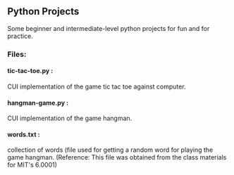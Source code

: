 ## Python Projects
Some beginner and intermediate-level python projects for fun and for practice.

### Files:
#### tic-tac-toe.py : 
CUI implementation of the game tic tac toe against computer.

#### hangman-game.py :
CUI implementation of the game hangman.

#### words.txt :
collection of words (file used for getting a random word for playing the game hangman.
(Reference: This file was obtained from the class materials for MIT's 6.0001)

